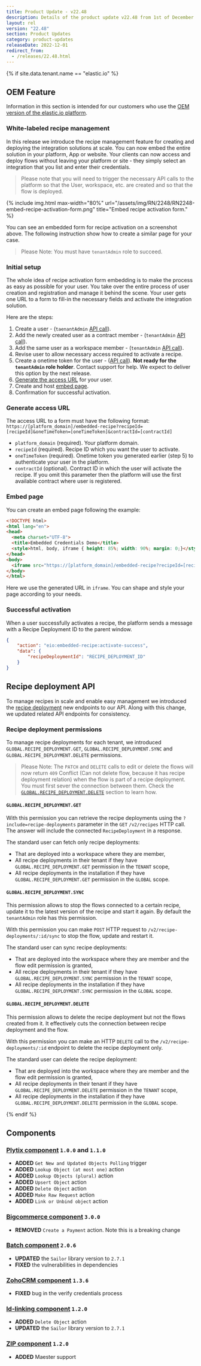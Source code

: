 ```yaml
---
title: Product Update - v22.48
description: Details of the product update v22.48 from 1st of December 2022.
layout: rel
version: "22.48"
section: Product Updates
category: product-updates
releaseDate: 2022-12-01
redirect_from:
  - /releases/22.48.html
---
```


{% if site.data.tenant.name == "elastic.io" %}

## OEM Feature

Information in this section is intended for our customers who use the
[OEM version of the elastic.io platform](https://www.elastic.io/saas-embedded-integration/).

### White-labeled recipe management

In this release we introduce the recipe management feature for creating and
deploying the integration solutions at scale. You can now embed the entire
solution in your platform, App or website. Your clients can now access and deploy
flows without leaving your platform or site - they simply select an integration
that you list and enter their credentials.

> Please note that you will need to trigger the necessary API calls to the platform
> so that the User, workspace, etc. are created and so that the flow is deployed.

{% include img.html max-width="80%" url="/assets/img/RN/2248/RN2248-embed-recipe-activation-form.png" title="Embed recipe activation form." %}

You can see an embedded form for recipe activation on a screenshot above. The following
instruction show how to create a similar page for your case.

> Please Note: You must have `tenantAdmin` role to succeed.

### Initial setup

The whole idea of recipe activation form embedding is to make the process as easy
as possible for your user. You take over the entire process of user creation and
registration and manage it behind the scene. Your user gets one URL to a form
to fill-in the necessary fields and activate the integration solution.

Here are the steps:

1.  Create a user - (`taenantAdmin` [API call]({{site.data.tenant.apiDocsUri}}/v2#/users/post_users)).
2.  Add the newly created user as a contract member - (`tenantAdmin` [API call]({{site.data.tenant.apiDocsUri}}/v2#/contracts/post_contracts__contract_id__members)).
3.  Add the same user as a workspace member - (`tenantAdmin` [API call]({{site.data.tenant.apiDocsUri}}/v2#/workspaces/post_workspaces__workspace_id__members)).
4.  Revise user to allow necessary access required to activate a recipe.
5.  Create a onetime token for the user - ([API call]({{site.data.tenant.apiDocsUri}}/v2#/users/post_users__user_id__one_time_token)). **Not ready for the `tenantAdmin` role holder**. Contact support for help. We expect to deliver this option by the next release.
6.  [Generate the access URL](#generate-access-url) for your user.
7.  Create and host [embed page](#embed-page).
8.  Confirmation for successful activation.

### Generate access URL

The access URL to a form must have the following format:
`https://[platform_domain]/embedded-recipe?recipeId=[recipeId]&oneTimeToken=[oneTimeToken]&contractId=[contractId]`

*   `platform_domain` (required). Your platform domain.
*   `recipeId` (required). Recipe ID which you want the user to activate.
*   `oneTimeToken` (required). Onetime token you generated earlier (step 5) to authenticate your user in the platform.
*   `contractId` (optional). Contract ID in which the user will activate the recipe. If you omit this parameter then the platform will use the first available contract where user is registered.

### Embed page

You can create an embed page following the example:

```html
<!DOCTYPE html>
<html lang="en">
<head>
  <meta charset="UTF-8">
  <title>Embedded Credentials Demo</title>
  <style>html, body, iframe { height: 85%; width: 90%; margin: 0;}</style>
</head>
<body>
  <iframe src="https://[platform_domain]/embedded-recipe?recipeId=[recipeId]&oneTimeToken=[oneTimeToken]&contractId=[contractId]" />
</body>
</html>
```
Here we use the generated URL in `iframe`. You can shape and style your page
according to your needs.

### Successful activation

When a user successfully activates a recipe, the platform sends a message with
a Recipe Deployment ID to the parent window.

```json
{
    "action": "eio:embedded-recipe:activate-success",
    "data": {
        "recipeDeploymentId": "RECIPE_DEPLOYMENT_ID"
    }
}
```
## Recipe deployment API

To manage recipes in scale and enable easy management we introduced
the [recipe deployment]({{site.data.tenant.apiDocsUri}}/v2#/recipe%20deployments)
new endpoints to our API. Along with this change, we updated related API endpoints
for consistency.

### Recipe deployment permissions

To manage recipe deployments for each tenant, we introduced `GLOBAL.RECIPE_DEPLOYMENT.GET`,
`GLOBAL.RECIPE_DEPLOYMENT.SYNC` and `GLOBAL.RECIPE_DEPLOYMENT.DELETE` permissions.

> Please Note: The `PATCH` and `DELETE` calls to edit or delete the flows will now
> return `409` Conflict (Can not delete flow, because it has recipe deployment relation)
> when the flow is part of a recipe deployment. You must first sever the connection between them. Check the
> [`GLOBAL.RECIPE_DEPLOYMENT.DELETE`](#globalrecipe_deploymentdelete) section to learn how.

#### `GLOBAL.RECIPE_DEPLOYMENT.GET`

With this permission you can retrieve the recipe deployments using the
`?include=recipe-deployments` parameter in the `GET` `/v2/recipes` HTTP call.
The answer will include the connected `RecipeDeployment` in a response.

The standard user can fetch only recipe deployments:

*   That are deployed into a workspace where they are member,
*   All recipe deployments in their tenant if they have `GLOBAL.RECIPE_DEPLOYMENT.GET` permission in the `TENANT` scope,
*   All recipe deployments in the installation if they have `GLOBAL.RECIPE_DEPLOYMENT.GET` permission in the `GLOBAL` scope.

#### `GLOBAL.RECIPE_DEPLOYMENT.SYNC`

This permission allows to stop the flows connected to a certain recipe, update it
to the latest version of the recipe and start it again. By default the `tenantAdmin`
role has this permission.

With this permission you can make `POST` HTTP request to `/v2/recipe-deployments/:id/sync`
to stop the flow, update and restart it.

The standard user can sync recipe deployments:

*   That are deployed into the workspace where they are member and the flow edit permission is granted,
*   All recipe deployments in their tenant if they have `GLOBAL.RECIPE_DEPLOYMENT.SYNC` permission in the `TENANT` scope,
*   All recipe deployments in the installation if they have `GLOBAL.RECIPE_DEPLOYMENT.SYNC` permission in the `GLOBAL` scope.

#### `GLOBAL.RECIPE_DEPLOYMENT.DELETE`

This permission allows to delete the recipe deployment but not the flows created
from it. It effectively cuts the connection between recipe deployment and the flow.

With this permission you can make an HTTP `DELETE` call to the `/v2/recipe-deployments/:id`
endpoint to delete the recipe deployment only.

The standard user can delete the recipe deployment:

*   That are deployed into the workspace where they are member and the flow edit permission is granted,
*   All recipe deployments in their tenant if they have `GLOBAL.RECIPE_DEPLOYMENT.DELETE` permission in the `TENANT` scope,
*   All recipe deployments in the installation if they have `GLOBAL.RECIPE_DEPLOYMENT.DELETE` permission in the `GLOBAL` scope.



{% endif %}

## Components

### [Plytix component](/components/plytix/) `1.0.0` and `1.1.0`

*   **ADDED** `Get New and Updated Objects Polling` trigger
*   **ADDED** `Lookup Object (at most one)` action
*   **ADDED** `Lookup Objects (plural)` action
*   **ADDED** `Upsert Object` action
*   **ADDED** `Delete Object` action
*   **ADDED** `Make Raw Request` action
*   **ADDED** `Link or Unbind object` action


### [Bigcommerce component](/components/bigcommerece/) `3.0.0`

*   **REMOVED** `Create a Payment` action. Note this is a breaking change

### [Batch component](/components/batch/) `2.0.6`

*   **UPDATED** the `Sailor` library version to `2.7.1`
*   **FIXED** the vulnerabilities in dependencies

### [ZohoCRM component](/components/zoho-crm) `1.3.6`

*   **FIXED** bug in the verify credentials process

### [Id-linking component](components/id-linking-component) `1.2.0`

*   **ADDED** `Delete Object` action
*   **UPDATED** the `Sailor` library version to `2.7.1`

### [ZIP component](/components/zip) `1.2.0`

*   **ADDED** Maester support
